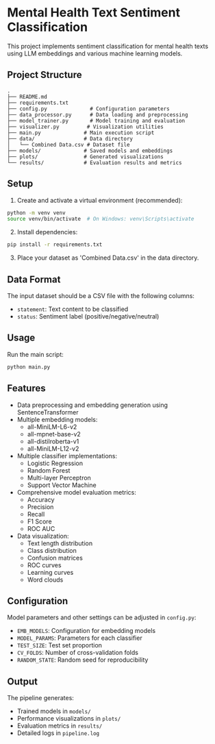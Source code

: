 # Mental Health Text Sentiment Classification

This project implements sentiment classification for mental health texts using LLM embeddings and various machine learning models.

## Project Structure

```
.
├── README.md
├── requirements.txt
├── config.py              # Configuration parameters
├── data_processor.py      # Data loading and preprocessing
├── model_trainer.py       # Model training and evaluation
├── visualizer.py         # Visualization utilities
├── main.py              # Main execution script
├── data/                # Data directory
│   └── Combined Data.csv # Dataset file
├── models/              # Saved models and embeddings
├── plots/               # Generated visualizations
└── results/             # Evaluation results and metrics
```

## Setup

1. Create and activate a virtual environment (recommended):
```bash
python -m venv venv
source venv/bin/activate  # On Windows: venv\Scripts\activate
```

2. Install dependencies:
```bash
pip install -r requirements.txt
```

3. Place your dataset as 'Combined Data.csv' in the data directory.

## Data Format

The input dataset should be a CSV file with the following columns:
- `statement`: Text content to be classified
- `status`: Sentiment label (positive/negative/neutral)

## Usage

Run the main script:
```bash
python main.py
```

## Features

- Data preprocessing and embedding generation using SentenceTransformer
- Multiple embedding models:
  - all-MiniLM-L6-v2
  - all-mpnet-base-v2
  - all-distilroberta-v1
  - all-MiniLM-L12-v2
- Multiple classifier implementations:
  - Logistic Regression
  - Random Forest
  - Multi-layer Perceptron
  - Support Vector Machine
- Comprehensive model evaluation metrics:
  - Accuracy
  - Precision
  - Recall
  - F1 Score
  - ROC AUC
- Data visualization:
  - Text length distribution
  - Class distribution
  - Confusion matrices
  - ROC curves
  - Learning curves
  - Word clouds

## Configuration

Model parameters and other settings can be adjusted in `config.py`:

- `EMB_MODELS`: Configuration for embedding models
- `MODEL_PARAMS`: Parameters for each classifier
- `TEST_SIZE`: Test set proportion
- `CV_FOLDS`: Number of cross-validation folds
- `RANDOM_STATE`: Random seed for reproducibility

## Output

The pipeline generates:
- Trained models in `models/`
- Performance visualizations in `plots/`
- Evaluation metrics in `results/`
- Detailed logs in `pipeline.log`